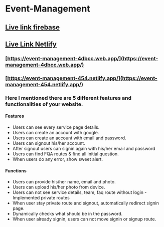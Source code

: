 # Event-Management

## [ Live link firebase](https://event-management-4dbcc.web.app/)

## [Live Link Netlify](https://event-management-454.netlify.app/)

### [https://event-management-4dbcc.web.app/](https://event-management-4dbcc.web.app/)

### [https://event-management-454.netlify.app/](https://event-management-454.netlify.app/)

### Here I mentioned there are 5 different features and functionalities of your website.

#### Features

- Users can see every service page details.
- Users can create an account with google.
- Users can create an account with email and password.
- Users can signout his/her account.
- After signout users can signin again with his/her email and password
- Users can find FQA routes & find all initial question.
- When users do any error, show sweet alert.

#### Functions

- Users can provide his/her name, email and photo.
- Users can upload his/her photo from device.
- Users can not see service details, team, faq route without login - Implemented private routes
- When user stay private route and signout, automatically redirect signin page.
- Dynamically checks what should be in the password.
- When user already signin, users can not move signin or signup route.
